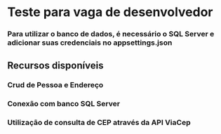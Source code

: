 # Teste para vaga de desenvolvedor

### Para utilizar o banco de dados, é necessário o SQL Server e adicionar suas credenciais no appsettings.json

## Recursos disponíveis

### Crud de Pessoa e Endereço 
### Conexão com banco SQL Server
### Utilização de consulta de CEP através da API ViaCep

